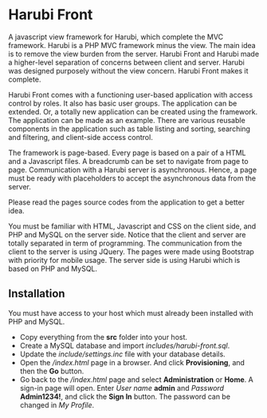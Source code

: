 # Harubi Front
A javascript view framework for Harubi, which complete the MVC framework. Harubi is a PHP MVC framework minus the view.
The main idea is to remove the view burden from the server. Harubi Front and Harubi made a higher-level separation of
concerns between client and server. Harubi was designed purposely without the view concern. Harubi Front makes it complete.

Harubi Front comes with a functioning user-based application with access control by roles. It also has basic user groups.
The application can be extended. Or, a totally new application can be created using the framework. The application can be
made as an example. There are various reusable components in the application such as table listing and sorting, searching
and filtering, and client-side access control.

The framework is page-based. Every page is based on a pair of a HTML and a Javascript files. A breadcrumb can be set
to navigate from page to page. Communication with a Harubi server is asynchronous. Hence, a page must be ready with
placeholders to accept the asynchronous data from the server.

Please read the pages source codes from the application to get a better idea.

You must be familiar with HTML, Javascript and CSS on the client side, and PHP and MySQL on the server side. Notice that
the client and server are totally separated in term of programming. The communication from the client to the server is
using JQuery. The pages were made using Bootstrap with priority for mobile usage. The server side is using Harubi which
is based on PHP and MySQL.

## Installation

You must have access to your host which must already been installed with PHP and MySQL.

- Copy everything from the **src** folder into your host.
- Create a MySQL database and import *includes/harubi-front.sql*.
- Update the *include/settings.inc* file with your database details.
- Open the *<your-host>/index.html* page in a browser. And click **Provisioning**, and then the **Go** button.
- Go back to the *<your-host>/index.html* page and select **Administration** or **Home**. A sign-in page will open.
Enter *User name* **admin** and *Password* **Admin1234!**, and click the **Sign In** button. The password can be changed
in *My Profile*.

